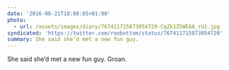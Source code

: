 ```yaml
---
date: '2016-08-21T18:08:05+01:00'
photo:
  - url: /assets/images/diary/767411715873054720-CqZk1Z5WEAA_rU1.jpg
syndicated: 'https://twitter.com/roobottom/status/767411715873054720'
summary: She said she’d met a new fun guy.
---
```

She said she’d met a new fun guy. Groan. 
